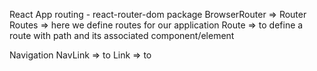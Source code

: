 React App routing - react-router-dom package
BrowserRouter => Router
Routes => here we define routes for our application
Route => to define a route with path and its associated component/element


Navigation
NavLink => to
Link => to
